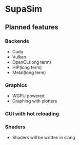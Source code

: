 # SupaSim

## Planned features

### Backends
* Cuda
* Vulkan
* OpenCL(long term)
* HIP(long term)
* Metal(long term)

### Graphics
* WGPU powered
* Graphing with plotters

### GUI with hot reloading

### Shaders
* Shaders will be written in slang